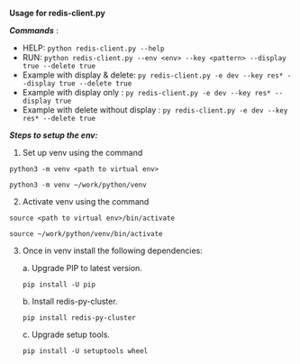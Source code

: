 **Usage for redis-client.py**

***Commands*** : 
- HELP: `python redis-client.py --help`
- RUN: `python redis-client.py --env <env> --key <pattern> --display true --delete true`
- Example with display & delete: `py redis-client.py -e dev --key res* --display true --delete true`
- Example with display only : `py redis-client.py -e dev --key res* --display true`
- Example with delete without display : `py redis-client.py -e dev --key res* --delete true`

***Steps to setup the env:***

  1. Set up venv using the command 
  
  `python3 -m venv <path to virtual env>`
      
  `python3 -m venv ~/work/python/venv`

  2. Activate venv using the command
  
  `source <path to virtual env>/bin/activate` 
  
  `source ~/work/python/venv/bin/activate`

  3. Once in venv install the following dependencies:

     a. Upgrade PIP to latest version. 
     
     `pip install -U pip`

     b. Install redis-py-cluster. 
     
     `pip install redis-py-cluster`

     c. Upgrade setup tools. 
     
     `pip install -U setuptools wheel`
